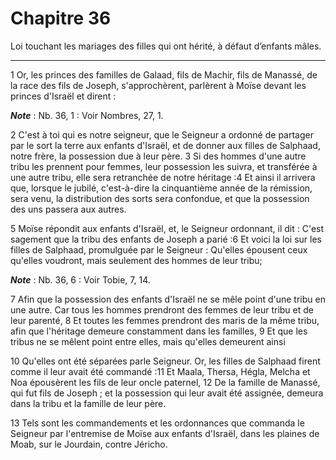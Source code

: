 # Chapitre 36

Loi touchant les mariages des filles qui ont hérité, à défaut d’enfants mâles.

***

1 Or, les princes des familles de Galaad, fils de Machir, fils de Manassé, de la race des fils de Joseph, s'approchèrent, parlèrent à Moïse devant les princes d'Israël et dirent :

***Note*** :  Nb. 36, 1 : Voir Nombres, 27, 1.

2 C'est à toi qui es notre seigneur, que le Seigneur a ordonné de partager par le sort la terre aux enfants d'Israël, et de donner aux filles de Salphaad, notre frère, la possession due à leur père. 3 Si des hommes d'une autre tribu les prennent pour femmes, leur possession les suivra, et transférée à une autre tribu, elle sera retranchée de notre héritage :4 Et ainsi il arrivera que, lorsque le jubilé, c'est-à-dire la cinquantième année de la rémission, sera venu, la distribution des sorts sera confondue, et que la possession des uns passera aux autres.


5 Moïse répondit aux enfants d'Israël, et, le Seigneur ordonnant, il dit : C'est sagement que la tribu des enfants de Joseph a parié :6 Et voici la loi sur les filles de Salphaad, promulguée par le Seigneur : Qu'elles épousent ceux qu'elles voudront, mais seulement des hommes de leur tribu;

***Note*** :  Nb. 36, 6 : Voir Tobie, 7, 14.

7 Afin que la possession des enfants d'Israël ne se mêle point d'une tribu en une autre. Car tous les hommes prendront des femmes de leur tribu et de leur parenté, 8 Et toutes les femmes prendront des maris de la même tribu, afin que l'héritage demeure constamment dans les familles, 9 Et que les tribus ne se mêlent point entre elles, mais qu'elles demeurent ainsi


10 Qu'elles ont été séparées parle Seigneur. Or, les filles de Salphaad firent comme il leur avait été commandé :11 Et Maala, Thersa, Hégla, Melcha et Noa épousèrent les fils de leur oncle paternel, 12 De la famille de Manassé, qui fut fils de Joseph ; et la possession qui leur avait été assignée, demeura dans la tribu et la famille de leur père.


13 Tels sont les commandements et les ordonnances que commanda le Seigneur par l'entremise de Moïse aux enfants d'Israël, dans les plaines de Moab, sur le Jourdain, contre Jéricho.
